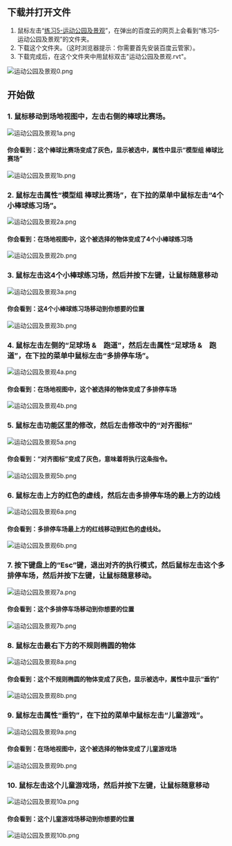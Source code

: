 ## 下载并打开文件

1. 鼠标左击“[练习5-运动公园及景观](http://pan.baidu.com/s/1bujkYi)”，在弹出的百度云的网页上会看到“练习5-运动公园及景观”的文件夹。
2. 下载这个文件夹。（这时浏览器提示：你需要首先安装百度云管家）。
3. 下载完成后，在这个文件夹中用鼠标双击"运动公园及景观.rvt"。

![运动公园及景观0.png](/images/运动公园及景观/运动公园及景观0.png)
## 开始做

### 1. 鼠标移动到场地视图中，左击右侧的棒球比赛场。

![运动公园及景观1a.png](/images/运动公园及景观/运动公园及景观1a.png)

#### 你会看到：这个棒球比赛场变成了灰色，显示被选中，属性中显示“模型组 棒球比赛场”

![运动公园及景观1b.png](/images/运动公园及景观/运动公园及景观1b.png)

### 2. 鼠标左击属性“模型组 棒球比赛场”，在下拉的菜单中鼠标左击“4个小棒球练习场”。

![运动公园及景观2a.png](/images/运动公园及景观/运动公园及景观2a.png)

#### 你会看到：在场地视图中，这个被选择的物体变成了4个小棒球练习场

![运动公园及景观2b.png](/images/运动公园及景观/运动公园及景观2b.png)

### 3. 鼠标左击这4个小棒球练习场，然后并按下左键，让鼠标随意移动

![运动公园及景观3a.png](/images/运动公园及景观/运动公园及景观3a.png)

#### 你会看到：这4个小棒球练习场移动到你想要的位置

![运动公园及景观3b.png](/images/运动公园及景观/运动公园及景观3b.png)

### 4. 鼠标左击左侧的“足球场 &　跑道”，然后左击属性“足球场 &　跑道”，在下拉的菜单中鼠标左击“多排停车场”。

![运动公园及景观4a.png](/images/运动公园及景观/运动公园及景观4a.png)

#### 你会看到：在场地视图中，这个被选择的物体变成了多排停车场

![运动公园及景观4b.png](/images/运动公园及景观/运动公园及景观4b.png)

### 5. 鼠标左击功能区里的修改，然后左击修改中的“对齐图标”

![运动公园及景观5a.png](/images/运动公园及景观/运动公园及景观5a.png)

#### 你会看到：“对齐图标”变成了灰色，意味着将执行这条指令。

![运动公园及景观5b.png](/images/运动公园及景观/运动公园及景观5b.png)

### 6. 鼠标左击上方的红色的虚线，然后左击多排停车场的最上方的边线

![运动公园及景观6a.png](/images/运动公园及景观/运动公园及景观6a.png)

#### 你会看到：多排停车场最上方的红线移动到红色的虚线处。

![运动公园及景观6b.png](/images/运动公园及景观/运动公园及景观6b.png)

### 7. 按下键盘上的“Esc”键，退出对齐的执行模式，然后鼠标左击这个多排停车场，然后并按下左键，让鼠标随意移动。

![运动公园及景观7a.png](/images/运动公园及景观/运动公园及景观7a.png)

#### 你会看到：这个多排停车场移动到你想要的位置

![运动公园及景观7b.png](/images/运动公园及景观/运动公园及景观7b.png)

### 8. 鼠标左击最右下方的不规则椭圆的物体

![运动公园及景观8a.png](/images/运动公园及景观/运动公园及景观8a.png)

#### 你会看到：这个不规则椭圆的物体变成了灰色，显示被选中，属性中显示“垂钓”

![运动公园及景观8b.png](/images/运动公园及景观/运动公园及景观8b.png)

### 9. 鼠标左击属性“垂钓”，在下拉的菜单中鼠标左击“儿童游戏”。

![运动公园及景观9a.png](/images/运动公园及景观/运动公园及景观9a.png)

#### 你会看到：在场地视图中，这个被选择的物体变成了儿童游戏场

![运动公园及景观9b.png](/images/运动公园及景观/运动公园及景观9b.png)

### 10. 鼠标左击这个儿童游戏场，然后并按下左键，让鼠标随意移动

![运动公园及景观10a.png](/images/运动公园及景观/运动公园及景观10a.png)

#### 你会看到：这个儿童游戏场移动到你想要的位置

![运动公园及景观10b.png](/images/运动公园及景观/运动公园及景观10b.png)

